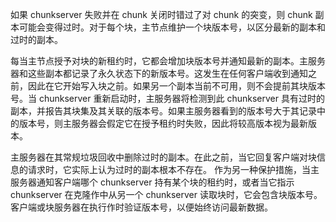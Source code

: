如果 chunkserver 失败并在 chunk 关闭时错过了对 chunk 的突变，则 chunk 副本可能会变得过时。对于每个块，主节点维护一个块版本号，以区分最新的副本和过时的副本。

每当主节点授予对块的新租约时，它都会增加块版本号并通知最新的副本。主服务器和这些副本都记录了永久状态下的新版本号。这发生在任何客户端收到通知之前，因此在它开始写入块之前。如果另一个副本当前不可用，则不会提前其块版本号。当 chunkserver 重新启动时，主服务器将检测到此 chunkserver 具有过时的副本，并报告其块集及其关联的版本号。如果主服务器看到的版本号大于其记录中的版本号，则主服务器会假定它在授予租约时失败，因此将较高版本视为最新版本。

主服务器在其常规垃圾回收中删除过时的副本。在此之前，当它回复客户端对块信息的请求时，它实际上认为过时的副本根本不存在。 作为另一种保护措施，当主服务器通知客户端哪个 chunkserver 持有某个块的租约时，或者当它指示 chunkserver 在克隆作中从另一个 chunkserver 读取块时，它会包含块版本号。客户端或块服务器在执行作时验证版本号，以便始终访问最新数据。